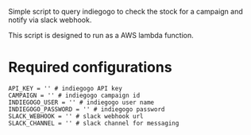 
Simple script to query indiegogo to check the stock for a campaign and notify via slack webhook.

This script is designed to run as a AWS lambda function.

# Required configurations

```
API_KEY = '' # indiegogo API key
CAMPAIGN = '' # indiegogo campaign id
INDIEGOGO_USER = '' # indiegogo user name
INDIEGOGO_PASSWORD = '' # indiegogo password
SLACK_WEBHOOK = '' # slack webhook url
SLACK_CHANNEL = '' # slack channel for messaging
```
